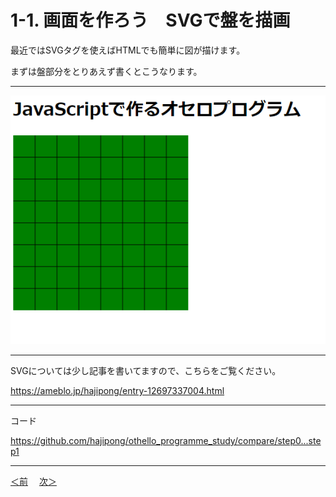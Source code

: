 # 1-1. 画面を作ろう　SVGで盤を描画

最近ではSVGタグを使えばHTMLでも簡単に図が描けます。

まずは盤部分をとりあえず書くとこうなります。

- - -
![step1-1](./images/step1-1.png)
- - -
SVGについては少し記事を書いてますので、こちらをご覧ください。

https://ameblo.jp/hajipong/entry-12697337004.html
- - -
コード

https://github.com/hajipong/othello_programme_study/compare/step0...step1
- - -

[＜前](https://github.com/hajipong/othello_programme_study/tree/step0)　
[次＞](https://github.com/hajipong/othello_programme_study/tree/step1_2)